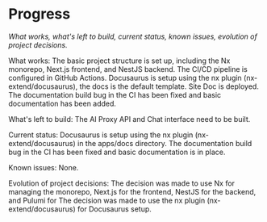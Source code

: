 # Progress

_What works, what's left to build, current status, known issues, evolution of
project decisions._

What works: The basic project structure is set up, including the Nx monorepo,
Next.js frontend, and NestJS backend. The CI/CD pipeline is configured in GitHub
Actions. Docusaurus is setup using the nx plugin (nx-extend/docusaurus), the
docs is the default template. Site Doc is deployed. The documentation build bug
in the CI has been fixed and basic documentation has been added.

What's left to build: The AI Proxy API and Chat interface need to be built.

Current status: Docusaurus is setup using the nx plugin (nx-extend/docusaurus)
in the apps/docs directory. The documentation build bug in the CI has been fixed
and basic documentation is in place.

Known issues: None.

Evolution of project decisions: The decision was made to use Nx for managing the
monorepo, Next.js for the frontend, NestJS for the backend, and Pulumi for The
decision was made to use the nx plugin (nx-extend/docusaurus) for Docusaurus
setup.
